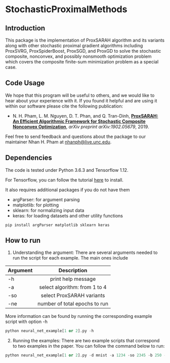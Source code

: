 # StochasticProximalMethods


## Introduction


This package is the implementation of ProxSARAH algorithm and its variants along with other stochastic proximal gradient algorithms including ProxSVRG, ProxSpiderBoost, ProxSGD, and ProxGD to solve the stochastic composite, nonconvex, and possibly nonsmooth optimization problem which covers the composite finite-sum minimization problem as a special case.

## Code Usage

We hope that this program will be useful to others, and we would like to hear about your experience with it. If you found it helpful and are using it within our software please cite the following publication:

* N. H. Pham, L. M. Nguyen, D. T. Phan, and Q. Tran-Dinh, **[ProxSARAH: An Efficient Algorithmic Framework for Stochastic Composite Nonconvex Optimization](https://arxiv.org/abs/1902.05679)**, _arXiv preprint arXiv:1902.05679_, 2019.

Feel free to send feedback and questions about the package to our maintainer Nhan H. Pham at <nhanph@live.unc.edu>.

## Dependencies

The code is tested under Python 3.6.3 and Tensorflow 1.12. 

For Tensorflow, you can follow the tutorial [here](https://www.tensorflow.org/install) to install.

It also requires additional packages if you do not have them

* argParser: for argument parsing
* matplotlib: for plotting
* sklearn: for normalizing input data
* keras: for loading datasets and other utility functions

```
pip install argParser matplotlib sklearn keras
```

## How to run

1. Understanding the argument:
	There are several arguments needed to run the script for each example. The main ones include

| Argument     | Description                   |
| -------------|:-----------------------------:| 
| -h           | print help message            |
| -a           | select algorithm: from 1 to 4 |
| -so          | select ProxSARAH variants            | 
| -ne          | number of total epochs to run |

More information can be found by running the corresponding example script with option -h
```python
python neural_net_example[1 or 2].py -h
```

2. Running the examples:
	There are two example scripts that correspond to two examples in the paper. You can follow the command below to run:


```python
python neural_net_example[1 or 2].py -d mnist -a 1234 -so 2345 -b 250 -ne 15
```
